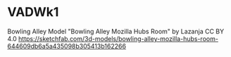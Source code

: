 # VADWk1
 
 Bowling Alley Model
 "Bowling Alley Mozilla Hubs Room" by Lazanja CC BY 4.0
 https://sketchfab.com/3d-models/bowling-alley-mozilla-hubs-room-644609db6a5a435098b305413b162266

